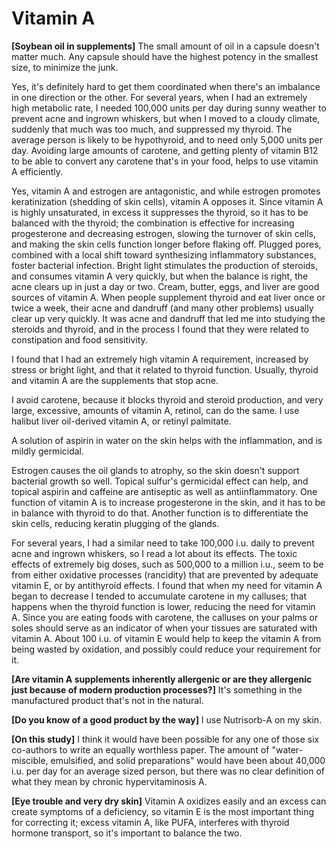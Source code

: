 # Vitamin A

**[Soybean oil in supplements]**
The small amount of oil in a capsule doesn't matter much. Any capsule should have the highest potency in the smallest size, to minimize the junk.

Yes, it's definitely hard to get them coordinated when there's an imbalance in one direction or the other. For several years, when I had an extremely high metabolic rate, I needed 100,000 units per day during sunny weather to prevent acne and ingrown whiskers, but when I moved to a cloudy climate, suddenly that much was too much, and suppressed my thyroid. The average person is likely to be hypothyroid, and to need only 5,000 units per day. Avoiding large amounts of carotene, and getting plenty of vitamin B12 to be able to convert any carotene that's in your food, helps to use vitamin A efficiently.

Yes, vitamin A and estrogen are antagonistic, and while estrogen promotes keratinization (shedding of skin cells), vitamin A opposes it. Since vitamin A is highly unsaturated, in excess it suppresses the thyroid, so it has to be balanced with the thyroid; the combination is effective for increasing progesterone and decreasing estrogen, slowing the turnover of skin cells, and making the skin cells function longer before flaking off. Plugged pores, combined with a local shift toward synthesizing inflammatory substances, foster bacterial infection. Bright light stimulates the production of steroids, and consumes vitamin A very quickly, but when the balance is right, the acne clears up in just a day or two. Cream, butter, eggs, and liver are good sources of vitamin A. When people supplement thyroid and eat liver once or twice a week, their acne and dandruff (and many other problems) usually clear up very quickly. It was acne and dandruff that led me into studying the steroids and thyroid, and in the process I found that they were related to constipation and food sensitivity.

I found that I had an extremely high vitamin A requirement, increased by stress or bright light, and that it related to thyroid function. Usually, thyroid and vitamin A are the supplements that stop acne.

I avoid carotene, because it blocks thyroid and steroid production, and very large, excessive, amounts of vitamin A, retinol, can do the same. I use halibut liver oil-derived vitamin A, or retinyl palmitate.

A solution of aspirin in water on the skin helps with the inflammation, and is mildly germicidal.

Estrogen causes the oil glands to atrophy, so the skin doesn't support bacterial growth so well. Topical sulfur's germicidal effect can help, and topical aspirin and caffeine are antiseptic as well as antiinflammatory. One function of vitamin A is to increase progesterone in the skin, and it has to be in balance with thyroid to do that. Another function is to differentiate the skin cells, reducing keratin plugging of the glands.

For several years, I had a similar need to take 100,000 i.u. daily to prevent acne and ingrown whiskers, so I read a lot about its effects. The toxic effects of extremely big doses, such as 500,000 to a million i.u., seem to be from either oxidative processes (rancidity) that are prevented by adequate vitamin E, or by antithyroid effects. I found that when my need for vitamin A began to decrease I tended to accumulate carotene in my calluses; that happens when the thyroid function is lower, reducing the need for vitamin A. Since you are eating foods with carotene, the calluses on your palms or soles should serve as an indicator of when your tissues are saturated with vitamin A. About 100 i.u. of vitamin E would help to keep the vitamin A from being wasted by oxidation, and possibly could reduce your requirement for it.

**[Are vitamin A supplements inherently allergenic or are they allergenic just because of modern production processes?]**
It's something in the manufactured product that's not in the natural.

**[Do you know of a good product by the way]**
I use Nutrisorb-A on my skin.

**[On this study]**
I think it would have been possible for any one of those six co-authors to write an equally worthless paper. The amount of "water-miscible, emulsified, and solid preparations" would have been about 40,000 i.u. per day for an average sized person, but there was no clear definition of what they mean by chronic hypervitaminosis A.

**[Eye trouble and very dry skin]**
Vitamin A oxidizes easily and an excess can create symptoms of a deficiency, so vitamin E is the most important thing for correcting it; excess vitamin A, like PUFA, interferes with thyroid hormone transport, so it's important to balance the two.
